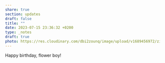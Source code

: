 ```yaml
---
share: true
section: updates
draft: false
title: ""
date: 2023-07-15 23:36:32 +0200
type: _notes
draft: true
photo: https://res.cloudinary.com/dbi2zounq/image/upload/v1689456972/zi5z4zvo58incfztx5up.jpg
---
```


Happy birthday, flower boy!
